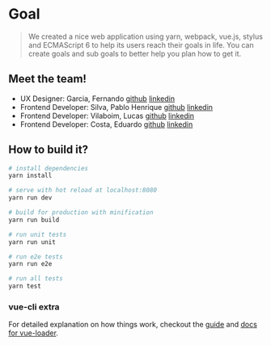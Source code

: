 # Goal

> We created a nice web application using yarn, webpack, vue.js, stylus and ECMAScript 6 to help its users reach their goals in life.
> You can create goals and sub goals to better help you plan how to get it.

## Meet the team!

* UX Designer: Garcia, Fernando [github](https://github.com/garciafsouza) [linkedin](https://www.linkedin.com/in/garciafsouza)
* Frontend Developer: Silva, Pablo Henrique [github](https://github.com/pablohpsilva) [linkedin](https://www.linkedin.com/in/pablohpsilva)
* Frontend Developer: Vilaboim, Lucas [github](https://github.com/vilaboim) [linkedin](https://www.linkedin.com/in/vilaboim)
* Frontend Developer: Costa, Eduardo [github](https://github.com/eduardogc) [linkedin](https://www.linkedin.com/in/geceduardo)

## How to build it?

``` bash
# install dependencies
yarn install

# serve with hot reload at localhost:8080
yarn run dev

# build for production with minification
yarn run build

# run unit tests
yarn run unit

# run e2e tests
yarn run e2e

# run all tests
yarn test
```
### vue-cli extra
For detailed explanation on how things work, checkout the [guide](http://vuejs-templates.github.io/webpack/) and [docs for vue-loader](http://vuejs.github.io/vue-loader).
